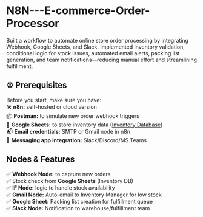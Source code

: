 # N8N---E-commerce-Order-Processor
Built a workflow to automate online store order processing by integrating Webhook, Google Sheets, and Slack. Implemented inventory validation, conditional logic for stock issues, automated email alerts, packing list generation, and team notifications—reducing manual effort and streamlining fulfillment.

## ⚙️ Prerequisites

Before you start, make sure you have:  
🛠️ **n8n:** self-hosted or cloud version    
📦 **Postman:** to simulate new order webhook triggers    
📑 **Google Sheets:** to store inventory data    ([Inventory Database](https://github.com/Hafsa-Ali/N8N---E-commerce-Order-Processor/commit/9e28e474808e94fac29d0d5044c371476909f98b))    
📬 **Email credentials:** SMTP or Gmail node in n8n  
💬 **Messaging app integration:** Slack/Discord/MS Teams  


## Nodes & Features 

✅ **Webhook Node:** to capture new orders  
✅ Stock check from **Google Sheets** (Inventory DB)  
✅ **IF Node:** logic to handle stock availability  
✅ **Gmail Node:** Auto-email to Inventory Manager for low stock  
✅ **Google Sheet:** Packing list creation for fulfillment queue  
✅ **Slack Node:** Notification to warehouse/fulfillment team  

